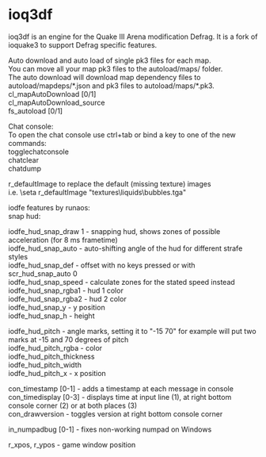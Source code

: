 ioq3df
======

ioq3df is an engine for the Quake III Arena modification Defrag. It is a fork of ioquake3 to support Defrag specific features.

Auto download and auto load of single pk3 files for each map.  
You can move all your map pk3 files to the autoload/maps/ folder.  
The auto download will download map dependency files to autoload/mapdeps/\*.json and pk3 files to autoload/maps/\*.pk3.  
cl_mapAutoDownload 		[0/1]  
cl_mapAutoDownload\_source  
fs_autoload 			[0/1]  


Chat console:  
To open the chat console use ctrl+tab or bind a key to one of the new commands:  
togglechatconsole  
chatclear  
chatdump


r_defaultImage to replace the default (missing texture) images  
i.e. \seta r_defaultImage "textures\liquids\bubbles.tga"

iodfe features by runaos:  
snap hud:

iodfe_hud\_snap_draw 1	- snapping hud, shows zones of possible acceleration (for 8 ms frametime)  
iodfe_hud\_snap_auto	- auto-shifting angle of the hud for different strafe styles  
iodfe_hud\_snap_def	- offset with no keys pressed or with scr_hud_snap_auto 0  
iodfe_hud\_snap_speed	- calculate zones for the stated speed instead  
iodfe_hud\_snap_rgba1	- hud 1 color  
iodfe_hud\_snap_rgba2	- hud 2 color  
iodfe_hud\_snap_y	- y position  
iodfe_hud\_snap_h	- height

iodfe_hud\_pitch		- angle marks, setting it to "-15 70" for example will put two marks at -15 and 70 degrees of pitch   
iodfe_hud\_pitch_rgba	- color  
iodfe_hud\_pitch_thickness  
iodfe_hud\_pitch_width  
iodfe_hud\_pitch_x	- x position

con_timestamp [0-1]	- adds a timestamp at each message in console  
con_timedisplay [0-3]	- displays time at input line (1), at right bottom console corner (2) or at both places (3)  
con_drawversion		- toggles version at right bottom console corner

in_numpadbug [0-1] 	- fixes non-working numpad on Windows

r_xpos, r_ypos		- game window position
